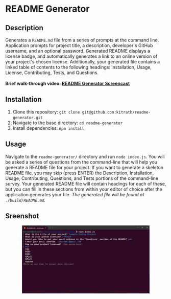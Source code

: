 # README Generator

## Description
Generates a `README.md` file from a series of prompts at the command line.  Application prompts for project title, a description, developer's GitHub username, and an optional password. Generated README displays a license badge, and automatically generates a link to an online version of your project's chosen license.  Additionally, your generated file contains a linked table of contents to the following headings: Installation, Usage, License, Contributing, Tests, and Questions.<br /><br />
**Brief walk-through video: [README Generator Screencast](https://watch.screencastify.com/v/60LUCHEM9sukGoCGmvpo)**
## Installation
1. Clone this repository: `git clone git@github.com:kitrath/readme-generator.git`
2. Navigate to the base directory: `cd readme-generator`
3. Install dependencies: `npm install`
## Usage
Navigate to the `readme-generator/` directory and run `node index.js`.  You will be asked a series of questions from the command-line that will help you generate a README file for your project.  If you want to generate a skeleton README file, you may skip (press ENTER) the Description, Installation, Usage, Contributing, Questions, and Tests portions of the command-line survey.  Your generated README file will contain headings for each of these, but you can fill in these sections from within your editor of choice after the application generates your file.  *The generated file will be found at `./build/README.md`.*
## Sreenshot
<p align="center"><img src="./screen.png" width="400px" /></p>
